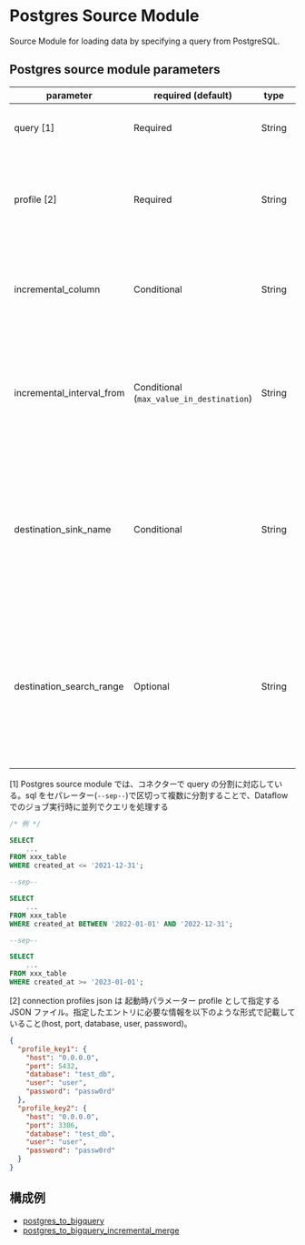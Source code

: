 # Postgres Source Module

Source Module for loading data by specifying a query from PostgreSQL.

## Postgres source module parameters

| parameter                 | required (default)                       | type   | description                                                                                                                                                                                                                                                                                                                                                              |
| ------------------------- | ---------------------------------------- | ------ | ------------------------------------------------------------------------------------------------------------------------------------------------------------------------------------------------------------------------------------------------------------------------------------------------------------------------------------------------------------------------ |
| query [1]                 | Required                                 | String | Specify the SQL to read data from BigQuery. You can also specify the path (gs://...) where you put the SQL file.                                                                                                                                                                                                                                                         |
| profile [2]               | Required                                 | String | Specify a key to specify the connection profile you use in the connection profiles json file. it is also possible to directly configure connection profile attributes in the config file by specifing the following attributes: `host`, `port`, `database`, `user`, `password`.                                                                                          |
| incremental_column        | Conditional                              | String | Source モジュール共通パラメーターの `incremental` == `true`のとき指定必須。 incremental データを取得する基準となるカラム名を指定する。※ 時間単位の列にする。整数範囲などは未対応                                                                                                                                                                                         |
| incremental_interval_from | Conditional (`max_value_in_destination`) | String | Source モジュール共通パラメーターの `incremental` == ` true`のとき指定必須。 incremental の interval を指定する。 `max_value_in_destination`(default) または `X[unit]` 形式で指定（X は整数、unit は[`min`, `hour`, `day`]のいずれか)。 example: 15min, 1hour, ... etc.                                                                                                  |
| destination_sink_name     | Conditional                              | String | Source モジュール共通パラメーターの `incremental` == ` true` かつ `incremental_interval_from` == `max_value_in_destination` のとき指定必須。前回連携時の sink のエントリの name を指定する。ここに指定されたテーブルの`max(incremental_column)`の以降の値を incremental データとして取得する。 ※ `sinks`に存在しない name は指定できない。                               |
| destination_search_range  | Optional                                 | String | Source モジュール共通パラメーターの `incremental` == ` true` かつ `incremental_interval_from` == `max_value_in_destination` のときオプション指定可。前回連携時の sink テーブルの`max(incremental_column)`の値を取得する範囲を制限して、スキャン量を抑える。`-X[unit]` 形式で指定（X は整数、unit は[`min`, `hour`, `day`]のいずれか)。 example: -15min, -1hour, ... etc. |

[1] Postgres source module では、コネクターで query の分割に対応している。sql をセパレーター(`--sep--`)で区切って複数に分割することで、Dataflow でのジョブ実行時に並列でクエリを処理する

```sql
/* 例 */

SELECT
    ...
FROM xxx_table
WHERE created_at <= '2021-12-31';

--sep--

SELECT
    ...
FROM xxx_table
WHERE created_at BETWEEN '2022-01-01' AND '2022-12-31';

--sep--

SELECT
    ...
FROM xxx_table
WHERE created_at >= '2023-01-01';
```

[2] connection profiles json は 起動時パラメーター profile として指定する JSON ファイル。指定したエントリに必要な情報を以下のような形式で記載していること(host, port, database, user, password)。

```json:connections.json
{
  "profile_key1": {
    "host": "0.0.0.0",
    "port": 5432,
    "database": "test_db",
    "user": "user",
    "password": "passw0rd"
  },
  "profile_key2": {
    "host": "0.0.0.0",
    "port": 3306,
    "database": "test_db",
    "user": "user",
    "password": "passw0rd"
  }
}
```

## 構成例

- [postgres_to_bigquery](../../../../examples/postgres_to_bigquery.json)
- [postgres_to_bigquery_incremental_merge](../../../../examples/postgres_to_bigquery_incremental_merge.json)
